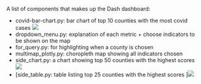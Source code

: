 A list of components that makes up the Dash dashboard:
- covid-bar-chart.py: bar chart of top 10 counties with the most covid cases
![](https://raw.githubusercontent.com/community-insight-impact/dash_cvi_dashboard/master/App%20Visualization/Bar%20Chart%2006.30.png)
- dropdown_menu.py: explanation of each metric + choose indicators to be shown on the map
- for_query.py: for highlighting when a county is chosen 
- multimap_plotly.py: choropleth map showing all indicators chosen
- side_chart.py: a chart showing top 50 counties with the highest scores![](https://raw.githubusercontent.com/community-insight-impact/dash_cvi_dashboard/master/App%20Visualization/Side%20Chart%2007.15.png)
- [side_table.py: table listing top 25 counties with the highest scores ]![](https://raw.githubusercontent.com/community-insight-impact/dash_cvi_dashboard/master/App%20Visualization/Side%20Table%2007.15.png)
